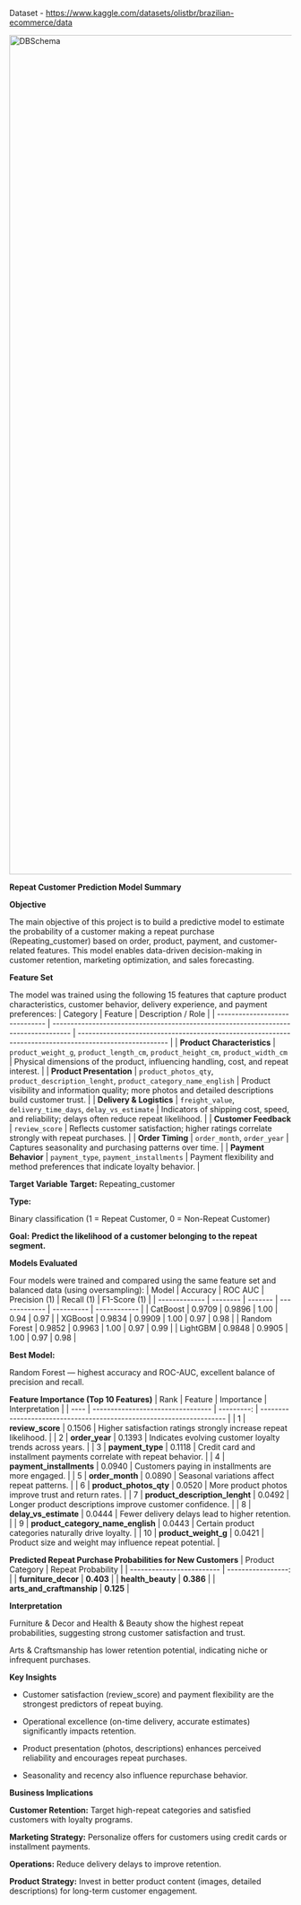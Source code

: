 Dataset - https://www.kaggle.com/datasets/olistbr/brazilian-ecommerce/data

<img width="2486" height="1496" alt="DBSchema" src="https://github.com/user-attachments/assets/6f6b87b4-4351-497c-a7d4-5c33bc4d1cba" />


**Repeat Customer Prediction Model Summary**

**Objective**

The main objective of this project is to build a predictive model to estimate the probability of a customer making a repeat purchase (Repeating_customer) based on order, product, payment, and customer-related features.
This model enables data-driven decision-making in customer retention, marketing optimization, and sales forecasting.


**Feature Set**

The model was trained using the following 15 features that capture product characteristics, customer behavior, delivery experience, and payment preferences:
| Category                       | Feature                                                                             | Description / Role                                                                                      |
| ------------------------------ | ----------------------------------------------------------------------------------- | ------------------------------------------------------------------------------------------------------- |
|  **Product Characteristics**   | `product_weight_g`, `product_length_cm`, `product_height_cm`, `product_width_cm`    | Physical dimensions of the product, influencing handling, cost, and repeat interest.                    |
|  **Product Presentation**      | `product_photos_qty`, `product_description_lenght`, `product_category_name_english` | Product visibility and information quality; more photos and detailed descriptions build customer trust. |
|  **Delivery & Logistics**      | `freight_value`, `delivery_time_days`, `delay_vs_estimate`                          | Indicators of shipping cost, speed, and reliability; delays often reduce repeat likelihood.             |
|  **Customer Feedback**        | `review_score`                                                                      | Reflects customer satisfaction; higher ratings correlate strongly with repeat purchases.                |
|  **Order Timing**           | `order_month`, `order_year`                                                         | Captures seasonality and purchasing patterns over time.                                                 |
|  **Payment Behavior**        | `payment_type`, `payment_installments`                                              | Payment flexibility and method preferences that indicate loyalty behavior.                              |



**Target Variable**
**Target:** Repeating_customer



**Type:** 

Binary classification (1 = Repeat Customer, 0 = Non-Repeat Customer)



**Goal:**
**Predict the likelihood of a customer belonging to the repeat segment.**




**Models Evaluated**

Four models were trained and compared using the same feature set and balanced data (using oversampling):
| Model         | Accuracy | ROC AUC | Precision (1) | Recall (1) | F1-Score (1) |
| ------------- | -------- | ------- | ------------- | ---------- | ------------ |
| CatBoost      | 0.9709   | 0.9896  | 1.00          | 0.94       | 0.97         |
| XGBoost       | 0.9834   | 0.9909  | 1.00          | 0.97       | 0.98         |
| Random Forest | 0.9852   | 0.9963  | 1.00          | 0.97       | 0.99         |
| LightGBM      | 0.9848   | 0.9905  | 1.00          | 0.97       | 0.98         |




**Best Model:**

Random Forest — highest accuracy and ROC-AUC, excellent balance of precision and recall.



**Feature Importance (Top 10 Features)**
| Rank | Feature                           | Importance | Interpretation                                                       |
| ---- | --------------------------------- | ---------: | -------------------------------------------------------------------- |
| 1    | **review_score**                  |     0.1506 | Higher satisfaction ratings strongly increase repeat likelihood.     |
| 2    | **order_year**                    |     0.1393 | Indicates evolving customer loyalty trends across years.             |
| 3    | **payment_type**                  |     0.1118 | Credit card and installment payments correlate with repeat behavior. |
| 4    | **payment_installments**          |     0.0940 | Customers paying in installments are more engaged.                   |
| 5    | **order_month**                   |     0.0890 | Seasonal variations affect repeat patterns.                          |
| 6    | **product_photos_qty**            |     0.0520 | More product photos improve trust and return rates.                  |
| 7    | **product_description_lenght**    |     0.0492 | Longer product descriptions improve customer confidence.             |
| 8    | **delay_vs_estimate**             |     0.0444 | Fewer delivery delays lead to higher retention.                      |
| 9    | **product_category_name_english** |     0.0443 | Certain product categories naturally drive loyalty.                  |
| 10   | **product_weight_g**              |     0.0421 | Product size and weight may influence repeat potential.              |




**Predicted Repeat Purchase Probabilities for New Customers**
| Product Category          | Repeat Probability |
| ------------------------- | -----------------: |
| **furniture_decor**       |          **0.403** |
| **health_beauty**         |          **0.386** |
| **arts_and_craftmanship** |          **0.125** |



**Interpretation**

Furniture & Decor and Health & Beauty show the highest repeat probabilities, suggesting strong customer satisfaction and trust.


Arts & Craftsmanship has lower retention potential, indicating niche or infrequent purchases.




**Key Insights**

- Customer satisfaction (review_score) and payment flexibility are the strongest predictors of repeat buying.


- Operational excellence (on-time delivery, accurate estimates) significantly impacts retention.


- Product presentation (photos, descriptions) enhances perceived reliability and encourages repeat purchases.


- Seasonality and recency also influence repurchase behavior.




**Business Implications**

**Customer Retention:** Target high-repeat categories and satisfied customers with loyalty programs.


**Marketing Strategy:** Personalize offers for customers using credit cards or installment payments.


**Operations:** Reduce delivery delays to improve retention.


**Product Strategy:** Invest in better product content (images, detailed descriptions) for long-term customer engagement.

